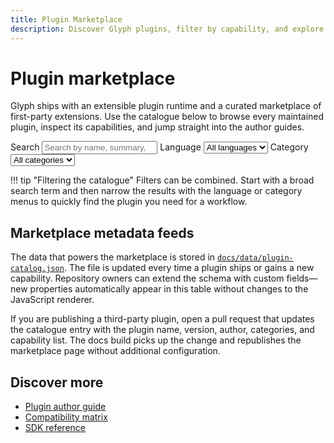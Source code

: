 ```yaml
---
title: Plugin Marketplace
description: Discover Glyph plugins, filter by capability, and explore their compatibility details.
---
```


# Plugin marketplace

Glyph ships with an extensible plugin runtime and a curated marketplace of
first-party extensions. Use the catalogue below to browse every maintained
plugin, inspect its capabilities, and jump straight into the author guides.

<div class="plugin-catalog__toolbar">
  <label class="plugin-catalog__filter">
    <span>Search</span>
    <input type="search" id="plugin-search" placeholder="Search by name, summary, or capability" />
  </label>
  <label class="plugin-catalog__filter">
    <span>Language</span>
    <select id="plugin-language">
      <option value="">All languages</option>
    </select>
  </label>
  <label class="plugin-catalog__filter">
    <span>Category</span>
    <select id="plugin-category">
      <option value="">All categories</option>
    </select>
  </label>
</div>

<div id="plugin-catalog" class="plugin-catalog__grid" data-mdx-component="plugin-catalog"></div>

!!! tip "Filtering the catalogue"
    Filters can be combined. Start with a broad search term and then narrow the
    results with the language or category menus to quickly find the plugin you
    need for a workflow.

## Marketplace metadata feeds

The data that powers the marketplace is stored in
[`docs/data/plugin-catalog.json`](../data/plugin-catalog.json). The file is
updated every time a plugin ships or gains a new capability. Repository owners
can extend the schema with custom fields—new properties automatically appear in
this table without changes to the JavaScript renderer.

If you are publishing a third-party plugin, open a pull request that updates the
catalogue entry with the plugin name, version, author, categories, and
capability list. The docs build picks up the change and republishes the
marketplace page without additional configuration.

## Discover more

- [Plugin author guide](./index.md)
- [Compatibility matrix](./compatibility-matrix.md)
- [SDK reference](../dev-guide/index.md#plugin-development-loop)
